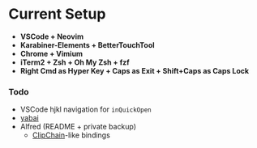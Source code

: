 # Current Setup
- **VSCode + Neovim**
- **Karabiner-Elements + BetterTouchTool**
- **Chrome + Vimium**
- **iTerm2 + Zsh + Oh My Zsh + fzf**
- **Right Cmd as Hyper Key + Caps as Exit + Shift+Caps as Caps Lock**

### Todo
- VSCode hjkl navigation for `inQuickOpen`
- [yabai](https://github.com/koekeishiya/yabai)
- Alfred (README + private backup) 
	- [ClipChain](https://github.com/DustinLuck/ClipChain)-like bindings 